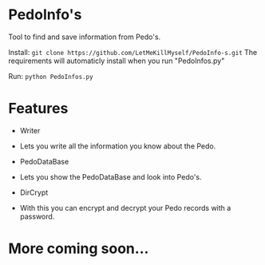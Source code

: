 # PedoInfo's
Tool to find and save information from Pedo's.

Install:
```git clone https://github.com/LetMeKillMyself/PedoInfo-s.git```
The requirements will automaticly install when you run "PedoInfos.py"

Run:
```python PedoInfos.py```

# Features
- Writer
- Lets you write all the information you know about the Pedo.

- PedoDataBase
- Lets you show the PedoDataBase and look into Pedo's.

- DirCrypt
- With this you can encrypt and decrypt your Pedo records with a password.

# More coming soon...
